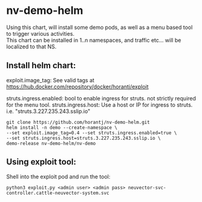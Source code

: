 # nv-demo-helm
Using this chart, will install some demo pods, as well as a menu based tool to trigger various activities.<br>
This chart can be installed in 1..n namespaces, and traffic etc... will be localized to that NS.

## Install helm chart:
exploit.image_tag: See valid tags at https://hub.docker.com/repository/docker/horantj/exploit

struts.ingress.enabled: bool to enable ingress for struts. not strictly required for the menu tool.
struts.ingress.host: Use a host or IP for ingress to struts. i.e. "struts.3.227.235.243.sslip.io"

```
git clone https://github.com/horantj/nv-demo-helm.git
helm install -n demo --create-namespace \
--set exploit.image_tag=0.4 --set struts.ingress.enabled=true \
--set struts.ingress.host=struts.3.227.235.243.sslip.io \
demo-release nv-demo-helm/nv-demo
```

## Using exploit tool:
Shell into the exploit pod and run the tool:
```
python3 exploit.py <admin user> <admin pass> neuvector-svc-controller.cattle-neuvector-system.svc
```